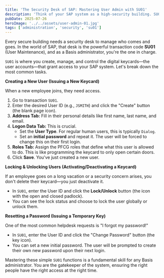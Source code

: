 ```yaml
---
title: 'The Security Desk of SAP: Mastering User Admin with SU01'
description: 'Think of your SAP system as a high-security building. SU01 is the front desk, and you are the head of security. Let’s issue some access cards.'
pubDate: 2025-07-26
heroImage: '../../assets/user-admin-01.jpg'
tags: ['administration', 'security', 'su01']
---
```


Every secure building needs a security desk to manage who comes and goes. In the world of SAP, that desk is the powerful transaction code **SU01** (User Maintenance), and as a Basis administrator, you're the one in charge.

`SU01` is where you create, manage, and control the digital keycards—the user accounts—that grant access to your SAP system. Let's break down the most common tasks.

**Creating a New User (Issuing a New Keycard)**

When a new employee joins, they need access.

1.  Go to transaction `SU01`.
2.  Enter the desired User ID (e.g., `JSMITH`) and click the "Create" button (the blank page icon).
3.  **Address Tab:** Fill in their personal details like first name, last name, and email.
4.  **Logon Data Tab:** This is crucial.
    * Set the **User Type**. For regular human users, this is typically `Dialog`.
    * Set an **initial password** and repeat it. The user will be forced to change this on their first login.
5.  **Roles Tab:** Assign the PFCG roles that define what this user is allowed to do. This is like programming the keycard to only open certain doors.
6.  Click **Save**. You've just created a new user.

**Locking & Unlocking Users (Activating/Deactivating a Keycard)**

If an employee goes on a long vacation or a security concern arises, you don't delete their keycard—you just deactivate it.

* In `SU01`, enter the User ID and click the **Lock/Unlock** button (the icon with the open and closed padlock).
* You can see the lock status and choose to lock the user globally or unlock them.

**Resetting a Password (Issuing a Temporary Key)**

One of the most common helpdesk requests is "I forgot my password!"

* In `SU01`, enter the User ID and click the "Change Password" button (the key icon).
* You can set a new initial password. The user will be prompted to create their own new password upon their next login.

Mastering these simple `SU01` functions is a fundamental skill for any Basis administrator. You are the gatekeeper of the system, ensuring the right people have the right access at the right time.
